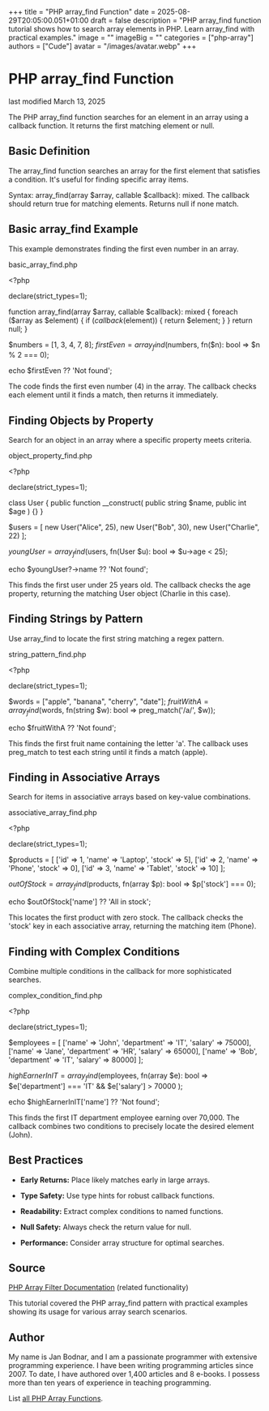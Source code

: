 +++
title = "PHP array_find Function"
date = 2025-08-29T20:05:00.051+01:00
draft = false
description = "PHP array_find function tutorial shows how to search array elements in PHP. Learn array_find with practical examples."
image = ""
imageBig = ""
categories = ["php-array"]
authors = ["Cude"]
avatar = "/images/avatar.webp"
+++

# PHP array_find Function

last modified March 13, 2025

The PHP array_find function searches for an element in an array
using a callback function. It returns the first matching element or null.

## Basic Definition

The array_find function searches an array for the first element
that satisfies a condition. It's useful for finding specific array items.

Syntax: array_find(array $array, callable $callback): mixed. The
callback should return true for matching elements. Returns null if none match.

## Basic array_find Example

This example demonstrates finding the first even number in an array.

basic_array_find.php
  

&lt;?php

declare(strict_types=1);

function array_find(array $array, callable $callback): mixed {
    foreach ($array as $element) {
        if ($callback($element)) {
            return $element;
        }
    }
    return null;
}

$numbers = [1, 3, 4, 7, 8];
$firstEven = array_find($numbers, fn($n): bool =&gt; $n % 2 === 0);

echo $firstEven ?? 'Not found'; 

The code finds the first even number (4) in the array. The callback checks
each element until it finds a match, then returns it immediately.

## Finding Objects by Property

Search for an object in an array where a specific property meets criteria.

object_property_find.php
  

&lt;?php

declare(strict_types=1);

class User {
    public function __construct(
        public string $name,
        public int $age
    ) {}
}

$users = [
    new User("Alice", 25),
    new User("Bob", 30),
    new User("Charlie", 22)
];

$youngUser = array_find($users, fn(User $u): bool =&gt; $u-&gt;age &lt; 25);

echo $youngUser?-&gt;name ?? 'Not found'; 

This finds the first user under 25 years old. The callback checks the age
property, returning the matching User object (Charlie in this case).

## Finding Strings by Pattern

Use array_find to locate the first string matching a regex pattern.

string_pattern_find.php
  

&lt;?php

declare(strict_types=1);

$words = ["apple", "banana", "cherry", "date"];
$fruitWithA = array_find($words, fn(string $w): bool =&gt; preg_match('/a/', $w));

echo $fruitWithA ?? 'Not found'; 

This finds the first fruit name containing the letter 'a'. The callback uses
preg_match to test each string until it finds a match (apple).

## Finding in Associative Arrays

Search for items in associative arrays based on key-value combinations.

associative_array_find.php
  

&lt;?php

declare(strict_types=1);

$products = [
    ['id' =&gt; 1, 'name' =&gt; 'Laptop', 'stock' =&gt; 5],
    ['id' =&gt; 2, 'name' =&gt; 'Phone', 'stock' =&gt; 0],
    ['id' =&gt; 3, 'name' =&gt; 'Tablet', 'stock' =&gt; 10]
];

$outOfStock = array_find($products, fn(array $p): bool =&gt; $p['stock'] === 0);

echo $outOfStock['name'] ?? 'All in stock'; 

This locates the first product with zero stock. The callback checks the
'stock' key in each associative array, returning the matching item (Phone).

## Finding with Complex Conditions

Combine multiple conditions in the callback for more sophisticated searches.

complex_condition_find.php
  

&lt;?php

declare(strict_types=1);

$employees = [
    ['name' =&gt; 'John', 'department' =&gt; 'IT', 'salary' =&gt; 75000],
    ['name' =&gt; 'Jane', 'department' =&gt; 'HR', 'salary' =&gt; 65000],
    ['name' =&gt; 'Bob', 'department' =&gt; 'IT', 'salary' =&gt; 80000]
];

$highEarnerInIT = array_find($employees, fn(array $e): bool =&gt; 
    $e['department'] === 'IT' &amp;&amp; $e['salary'] &gt; 70000
);

echo $highEarnerInIT['name'] ?? 'Not found'; 

This finds the first IT department employee earning over 70,000. The callback
combines two conditions to precisely locate the desired element (John).

## Best Practices

- **Early Returns:** Place likely matches early in large arrays.

- **Type Safety:** Use type hints for robust callback functions.

- **Readability:** Extract complex conditions to named functions.

- **Null Safety:** Always check the return value for null.

- **Performance:** Consider array structure for optimal searches.

## Source

[PHP Array Filter Documentation](https://www.php.net/manual/en/function.array-filter.php) (related functionality)

This tutorial covered the PHP array_find pattern with practical
examples showing its usage for various array search scenarios.

## Author

My name is Jan Bodnar, and I am a passionate programmer with extensive
programming experience. I have been writing programming articles since 2007.
To date, I have authored over 1,400 articles and 8 e-books. I possess more
than ten years of experience in teaching programming.

List [all PHP Array Functions](/php/#php-array).